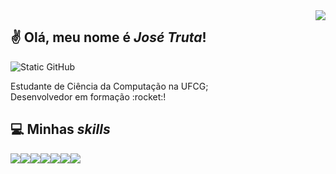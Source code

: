 <img align='right' src="https://github-readme-stats.vercel.app/api?username=josetruta&theme=holik&show_icons=true">

## :v: Olá, meu nome é *José Truta*!

<img src="https://img.shields.io/static/v1?label=Overview&message=JOSETRUTA&color=3776AB&style=for-the-badge&logo=GitHub" alt="Static GitHub">

<p>Estudante de Ciência da Computação na UFCG;<br/>Desenvolvedor em formação :rocket:!</p>

## :computer: Minhas *skills*

<img src="https://img.shields.io/badge/Python-3776AB?style=for-the-badge&logo=python&logoColor=white"><img src="https://img.shields.io/badge/Java-ED8B00?style=for-the-badge&logo=java&logoColor=white"><img src="https://img.shields.io/badge/Dart-0175C2?style=for-the-badge&logo=dart&logoColor=white"><img src="https://img.shields.io/badge/PostgreSQL-316192?style=for-the-badge&logo=postgresql&logoColor=white"><img src="https://img.shields.io/badge/Amazon_AWS-232F3E?style=for-the-badge&logo=amazon-aws&logoColor=white"><img src="https://img.shields.io/badge/Git-E34F26?style=for-the-badge&logo=git&logoColor=white"><img src="https://img.shields.io/badge/Flutter-02569B?style=for-the-badge&logo=flutter&logoColor=white">

